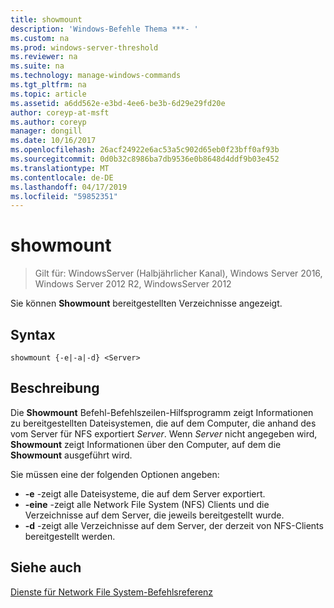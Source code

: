 ```yaml
---
title: showmount
description: 'Windows-Befehle Thema ***- '
ms.custom: na
ms.prod: windows-server-threshold
ms.reviewer: na
ms.suite: na
ms.technology: manage-windows-commands
ms.tgt_pltfrm: na
ms.topic: article
ms.assetid: a6dd562e-e3bd-4ee6-be3b-6d29e29fd20e
author: coreyp-at-msft
ms.author: coreyp
manager: dongill
ms.date: 10/16/2017
ms.openlocfilehash: 26acf24922e6ac53a5c902d65eb0f23bff0af93b
ms.sourcegitcommit: 0d0b32c8986ba7db9536e0b8648d4ddf9b03e452
ms.translationtype: MT
ms.contentlocale: de-DE
ms.lasthandoff: 04/17/2019
ms.locfileid: "59852351"
---
```

# <a name="showmount"></a>showmount

>Gilt für: WindowsServer (Halbjährlicher Kanal), Windows Server 2016, Windows Server 2012 R2, WindowsServer 2012

Sie können **Showmount** bereitgestellten Verzeichnisse angezeigt.  
  
## <a name="syntax"></a>Syntax  
```
showmount {-e|-a|-d} <Server>  
```

## <a name="description"></a>Beschreibung  
Die **Showmount** Befehl\-Befehlszeilen-Hilfsprogramm zeigt Informationen zu bereitgestellten Dateisystemen, die auf dem Computer, die anhand des vom Server für NFS exportiert *Server*. Wenn *Server* nicht angegeben wird, **Showmount** zeigt Informationen über den Computer, auf dem die **Showmount** ausgeführt wird.  
  
Sie müssen eine der folgenden Optionen angeben:  
  
- **\-e** -zeigt alle Dateisysteme, die auf dem Server exportiert.  
- **\-eine** -zeigt alle Network File System \(NFS\) Clients und die Verzeichnisse auf dem Server, die jeweils bereitgestellt wurde.  
- **\-d** -zeigt alle Verzeichnisse auf dem Server, der derzeit von NFS-Clients bereitgestellt werden.  
  
## <a name="see-also"></a>Siehe auch  
[Dienste für Network File System-Befehlsreferenz](services-for-network-file-system-command-reference.md)  